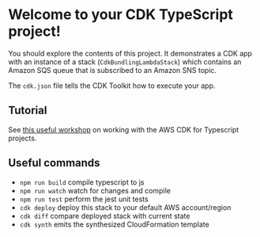 # Welcome to your CDK TypeScript project!

You should explore the contents of this project. It demonstrates a CDK app with an instance of a stack (`CdkBundlingLambdaStack`)
which contains an Amazon SQS queue that is subscribed to an Amazon SNS topic.

The `cdk.json` file tells the CDK Toolkit how to execute your app.

## Tutorial  
See [this useful workshop](https://cdkworkshop.com/20-typescript.html) on working with the AWS CDK for Typescript projects.


## Useful commands

 * `npm run build`   compile typescript to js
 * `npm run watch`   watch for changes and compile
 * `npm run test`    perform the jest unit tests
 * `cdk deploy`      deploy this stack to your default AWS account/region
 * `cdk diff`        compare deployed stack with current state
 * `cdk synth`       emits the synthesized CloudFormation template
